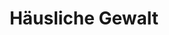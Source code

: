 ---
permalink: /portfolio/
title: "Häusliche Gewalt"
entries_layout: grid
layout: collection
classes: wide
---